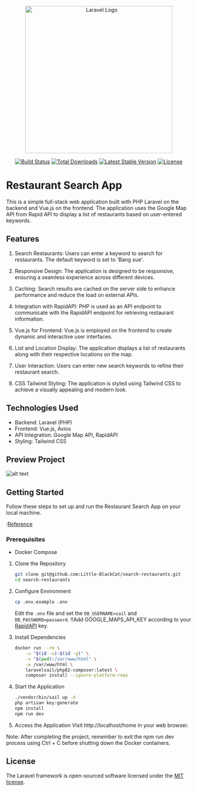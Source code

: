 <p align="center"><a href="https://laravel.com" target="_blank"><img src="https://raw.githubusercontent.com/laravel/art/master/logo-lockup/5%20SVG/2%20CMYK/1%20Full%20Color/laravel-logolockup-cmyk-red.svg" width="400" alt="Laravel Logo"></a></p>

<p align="center">
<a href="https://github.com/laravel/framework/actions"><img src="https://github.com/laravel/framework/workflows/tests/badge.svg" alt="Build Status"></a>
<a href="https://packagist.org/packages/laravel/framework"><img src="https://img.shields.io/packagist/dt/laravel/framework" alt="Total Downloads"></a>
<a href="https://packagist.org/packages/laravel/framework"><img src="https://img.shields.io/packagist/v/laravel/framework" alt="Latest Stable Version"></a>
<a href="https://packagist.org/packages/laravel/framework"><img src="https://img.shields.io/packagist/l/laravel/framework" alt="License"></a>
</p>

# Restaurant Search App
This is a simple full-stack web application built with PHP Laravel on the backend and Vue.js on the frontend. The application uses the Google Map API from Rapid API to display a list of restaurants based on user-entered keywords.

## Features
1. Search Restaurants: Users can enter a keyword to search for restaurants. The default keyword is set to 'Bang sue'.

2. Responsive Design: The application is designed to be responsive, ensuring a seamless experience across different devices.

3. Caching: Search results are cached on the server side to enhance performance and reduce the load on external APIs.

4. Integration with RapidAPI: PHP is used as an API endpoint to communicate with the RapidAPI endpoint for retrieving restaurant information.

5. Vue.js for Frontend: Vue.js is employed on the frontend to create dynamic and interactive user interfaces.

6. List and Location Display: The application displays a list of restaurants along with their respective locations on the map.

7. User Interaction: Users can enter new search keywords to refine their restaurant search.

8. CSS Tailwind Styling: The application is styled using Tailwind CSS to achieve a visually appealing and modern look.

## Technologies Used
- Backend: Laravel (PHP)
- Frontend: Vue.js, Axios
- API Integration: Google Map API, RapidAPI
- Styling: Tailwind CSS

## Preview Project
![alt text](https://github.com/Little-BlackCat/search-restaurants/blob/main/public/Find%20Restaurants.png "Find Restaurants")

## Getting Started
Follow these steps to set up and run the Restaurant Search App on your local machine.

:[Reference]('https://laravel.com/docs/9.x/sail#installing-composer-dependencies-for-existing-projects)

### Prerequisites
- Docker Compose

1. Clone the Repository
    ```bash
    git clone git@github.com:Little-BlackCat/search-restaurants.git
    cd search-restaurants
    ```

2. Configure Environment
    ```bash
    cp .env.example .env
    ```
    Edit the `.env` file and set the `DB_USERNAME=sail` and `DB_PASSWORD=password`.
    !!Add GOOGLE_MAPS_API_KEY according to your [RapidAPI]('https://rapidapi.com/rphrp1985/api/google-api31/') key.

3. Install Dependencies
    ```bash
    docker run --rm \
        -u "$(id -u):$(id -g)" \
        -v "$(pwd):/var/www/html" \
        -w /var/www/html \
        laravelsail/php82-composer:latest \
        composer install --ignore-platform-reqs
    ```

4. Start the Application
    ```bash
    ./vendor/bin/sail up -d
    php artisan key:generate
    npm install
    npm run dev
    ```

5. Access the Application
Visit http://localhost/home in your web browser.

Note: After completing the project, remember to exit the npm run dev process using Ctrl + C before shutting down the Docker containers.

## License

The Laravel framework is open-sourced software licensed under the [MIT license](https://opensource.org/licenses/MIT).
